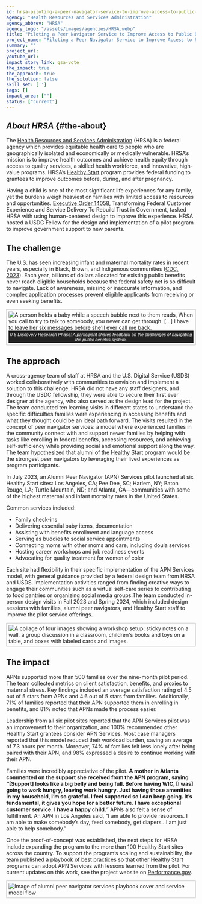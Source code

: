 ```yaml
---
id: hrsa-piloting-a-peer-navigator-service-to-improve-access-to-public-benefits
agency: "Health Resources and Services Administration"
agency_abbrev: "HRSA"
agency_logo: "/assets/images/agencies/HRSA.webp"
title: "Piloting a Peer Navigator Service to Improve Access to Public Benefits"
project_name: "Piloting a Peer Navigator Service to Improve Access to Public Benefits"
summary: ""
project_url: 
youtube_url: 
impact_story_link: gsa-vote
the_impact: true
the_approach: true
the_solution: false
skill_set: ['']
tags: []
impact_area: [""]
status: ["current"]
---
```


## *About HRSA* {#the-about}
The [Health Resources and Services Administration](https://www.hrsa.gov/) (HRSA) is a federal agency which provides equitable health care to people who are geographically isolated and economically or medically vulnerable. HRSA’s mission is to improve health outcomes and achieve health equity through access to quality services, a skilled health workforce, and innovative, high-value programs. HRSA’s [Healthy Start](https://mchb.hrsa.gov/programs-impact/healthy-start) program provides federal funding to grantees to improve outcomes before, during, and after pregnancy. 

Having a child is one of the most significant life experiences for any family, yet the burdens weigh heaviest on families with limited access to resources and opportunities. [Executive Order 14058](https://www.federalregister.gov/documents/2021/12/16/2021-27380/transforming-federal-customer-experience-and-service-delivery-to-rebuild-trust-in-government), Transforming Federal Customer Experience and Service Delivery To Rebuild Trust in Government, tasked HRSA with using human-centered design to improve this experience. HRSA hosted a USDC Fellow for the design and implementation of a pilot program to improve government support to new parents.


## The challenge
The U.S. has seen increasing infant and maternal mortality rates in recent years, especially in Black, Brown, and Indigenous communities ([CDC, 2023](https://blogs.cdc.gov/nchs/2023/11/01/7479/)). Each year, billions of dollars allocated for existing public benefits never reach eligible households because the federal safety net is so difficult to navigate. Lack of awareness, missing or inaccurate information, and complex application processes prevent eligible applicants from receiving or even seeking benefits.

<figure style="width=80%; border: thin #c0c0c0 solid;display: flex; flex-flow: column; padding: 5px; margin: auto;">
  <img src="{{site.baseurl}}/assets/images/projects/" alt="A person holds a baby while a speech bubble next to them reads, When you call to try to talk to somebody, you never can get through. [...] I have to leave her six messages before she'll ever call me back." />
  <figcaption style="background-color: #222; color: #fff; font: italic smaller sans-serif; padding: 3px; text-align: center;">
    0-5 Discovery Research Phase: A participant shares feedback on the challenges of navigating the public benefits system.
  </figcaption>
</figure>

## The approach
A cross-agency team of staff at HRSA and the U.S. Digital Service (USDS) worked collaboratively with communities to envision and implement a solution to this challenge. HRSA did not have any staff designers, and through the USDC fellowship, they were able to secure their first ever designer at the agency, who also served as the design lead for the project. The team conducted ten learning visits in different states to understand the specific difficulties families were experiencing in accessing benefits and what they thought could be an ideal path forward. The visits resulted in the concept of peer navigator services: a model where experienced families in the community connect with and support newer families by helping with tasks like enrolling in federal benefits, accessing resources, and achieving self-sufficiency while providing social and emotional support along the way. The team hypothesized that alumni of the Healthy Start program would be the strongest peer navigators by leveraging their lived experiences as program participants. 

In July 2023, an Alumni Peer Navigator (APN) Services pilot launched at six Healthy Start sites: Los Angeles, CA; Pee Dee, SC; Harlem, NY; Baton Rouge, LA; Turtle Mountain, ND; and Atlanta, GA—communities with some of the highest maternal and infant mortality rates in the United States. 

Common services included:
- Family check-ins 
- Delivering essential baby items, documentation
- Assisting with benefits enrollment and language access 
- Serving as buddies to social service appointments 
- Connecting moms with other moms and care, including doula services 
- Hosting career workshops and job readiness events 
- Advocating for quality treatment for women of color

Each site had flexibility in their specific implementation of the APN Services model, with general guidance provided by a federal design team from HRSA and USDS. Implementation activities ranged from finding creative ways to engage their communities such as a virtual self-care series to contributing to food pantries or organizing social media groups.The team conducted in-person design visits in Fall 2023 and Spring 2024, which included design sessions with families, alumni peer navigators, and Healthy Start staff to improve the pilot service offerings. 

<figure style="width=80%; border: thin #c0c0c0 solid;display: flex; flex-flow: column; padding: 5px; margin: auto;">
  <img src="{{site.baseurl}}/assets/images/projects/hrsa-peer-navigator-workshop-collage.webp" alt="A collage of four images showing a workshop setup: sticky notes on a wall, a group discussion in a classroom, children's books and toys on a table, and boxes with labeled cards and images." />
</figure>


## The impact 
APNs supported more than 500 families over the nine-month pilot period. The team collected metrics on client satisfaction, benefits, and proxies to maternal stress. Key findings included an average satisfaction rating of 4.5 out of 5 stars from APNs and 4.6 out of 5 stars from families. Additionally, 71% of families reported that their APN supported them in enrolling in benefits, and 81% noted that APNs made the process easier. 

Leadership from all six pilot sites reported that the APN Services pilot was an improvement to their organization, and 100% recommended other Healthy Start grantees consider APN Services. Most case managers reported that this model reduced their workload burden, saving an average of 7.3 hours per month. Moreover, 74% of families felt less lonely after being paired with their APN, and 98% expressed a desire to continue working with their APN.

Families were incredibly appreciative of the pilot. **A mother in Atlanta commented on the support she received from the APN program, saying “[Support] looks like a big belly and being full. Before having WIC, [I was] going to work hungry, leaving work hungry. Just having those amenities in my household, I’m so grateful. I feel supported so I can keep going. It’s fundamental, it gives you hope for a better future. I have exceptional customer service. I have a happy child.**” APNs also felt a sense of fulfillment. An APN in Los Angeles said, “I am able to provide resources. I am able to make somebody’s day, feed somebody, get diapers…I am just able to help somebody.”

Once the proof-of-concept was established, the next steps for HRSA include expanding the program to the more than 100 Healthy Start sites across the country. To support the program’s scaling and sustainability, the team published a [playbook of best practices](https://healthystart-tasc.org/alumni-peer-navigator-apn-services-playbook/) so that other Healthy Start programs can adopt APN Services with lessons learned from the pilot. For current updates on this work, see the project website on [Performance.gov](https://www.performance.gov/cx/life-experiences/having-a-child-and-early-childhood/).

<figure style="width=80%; border: thin #c0c0c0 solid;display: flex; flex-flow: column; padding: 5px; margin: auto;">
  <img src="{{site.baseurl}}/assets/images/projects/hrsa-apns-playbook.webp" alt="Image of alumni peer navigator services playbook cover and service model flow" />
</figure>
